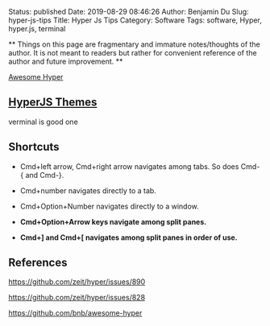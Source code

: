Status: published
Date: 2019-08-29 08:46:26
Author: Benjamin Du
Slug: hyper-js-tips
Title: Hyper Js Tips
Category: Software
Tags: software, Hyper, hyper.js, terminal

**
Things on this page are fragmentary and immature notes/thoughts of the author.
It is not meant to readers but rather for convenient reference of the author and future improvement.
**

[Awesome Hyper](https://github.com/bnb/awesome-hyper)

## [HyperJS Themes](https://hyper.is/themes)
verminal is good one

## Shortcuts

* Cmd+left arrow, Cmd+right arrow navigates among tabs. So does Cmd-{ and Cmd-}.

* Cmd+number navigates directly to a tab.

* Cmd+Option+Number navigates directly to a window.

* **Cmd+Option+Arrow keys navigate among split panes.**

* **Cmd+] and Cmd+[ navigates among split panes in order of use.**

## References

https://github.com/zeit/hyper/issues/890

https://github.com/zeit/hyper/issues/828

https://github.com/bnb/awesome-hyper
